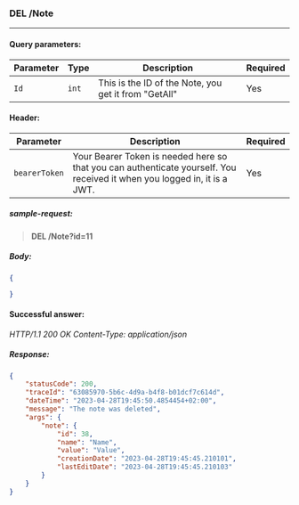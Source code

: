 ### DEL /Note
---

#### Query parameters:

| Parameter | Type | Description | Required |
| --- | --- | --- | --- |
| `Id` | `int` | This is the ID of the Note, you get it from "GetAll" | Yes |

#### Header:

| Parameter | Description | Required |
| --- | --- | --- |
| `bearerToken` | Your Bearer Token is needed here so that you can authenticate yourself. You received it when you logged in, it is a JWT. | Yes |

##### sample-request:

> **DEL /Note?id=11**

##### Body:

```json
{

}
```

#### Successful answer:

*HTTP/1.1 200 OK
Content-Type: application/json*

##### Response:

```json
{
    "statusCode": 200,
    "traceId": "63085970-5b6c-4d9a-b4f8-b01dcf7c614d",
    "dateTime": "2023-04-28T19:45:50.4854454+02:00",
    "message": "The note was deleted",
    "args": {
        "note": {
            "id": 38,
            "name": "Name",
            "value": "Value",
            "creationDate": "2023-04-28T19:45:45.210101",
            "lastEditDate": "2023-04-28T19:45:45.210103"
        }
    }
}
```
